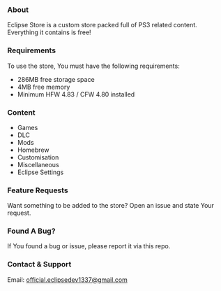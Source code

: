 ### About
Eclipse Store is a custom store packed full of PS3 related content. Everything it contains is free!

### Requirements
To use the store, You must have the following requirements:
- 286MB free storage space
- 4MB free memory
- Minimum HFW 4.83 / CFW 4.80 installed

### Content
- Games
- DLC
- Mods
- Homebrew
- Customisation
- Miscellaneous
- Eclipse Settings

### Feature Requests
Want something to be added to the store? Open an issue and state Your request.

### Found A Bug?
If You found a bug or issue, please report it via this repo.

### Contact & Support
Email: official.eclipsedev1337@gmail.com

